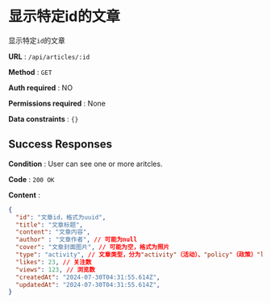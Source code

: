 # 显示特定id的文章

显示特定`id`的文章

**URL** : `/api/articles/:id`

**Method** : `GET`

**Auth required** : NO

**Permissions required** : None

**Data constraints** : `{}`

## Success Responses

**Condition** : User can see one or more aritcles.

**Code** : `200 OK`

**Content** : 

```json
{
  "id": "文章id，格式为uuid",
  "title": "文章标题",
  "content": "文章内容",
  "author" : "文章作者", // 可能为null
  "cover": "文章封面图片", // 可能为空，格式为照片
  "type": "activity", // 文章类型，分为"activity"（活动）、"policy"（政策）"law"（法律）
  "likes": 23, // 关注数
  "views": 123, // 浏览数
  "createdAt": "2024-07-30T04:31:55.614Z", 
  "updatedAt": "2024-07-30T04:31:55.614Z", 
}
```